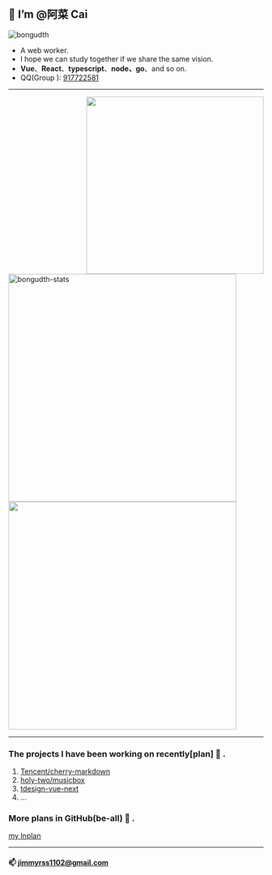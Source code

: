 
## 👋 I’m @阿菜 Cai

 <img src="https://komarev.com/ghpvc/?username=RSS1102&label=Profile%20views&color=f69673&style=flat" alt="bongudth" />
  
* A web worker.
* I hope we can study together if we share the same vision.
* **Vue**、**React**、**typescript**、**node、go**、and so on.
* QQ(Group ): <a href="https://jq.qq.com/?_wv=1027&k=S3dfwlRT">917722581</a>

---

<img align="right" width="350" src="https://pic.rmb.bdstatic.com/bjh/down/99b15364feac6f5cb587e8884b4361cc.gif" />

<img width="450" src="https://github-readme-stats.vercel.app/api/top-langs?username=RSS1102&show_icons=true&locale=en&layout=compact&line_height=20&title_color=f69673" alt="bongudth-stats" />
<img width="450" src="https://github-readme-stats.vercel.app/api?username=RSS1102&show_icons=true&hide_border=false&line_height=20&title_color=f69673&icon_color=e2a7a2&show_owner=true" />

---
### The projects I have been working on recently[plan] :raising_hand: .
1. [Tencent/cherry-markdown](https://github.com/Tencent/cherry-markdown)
2. [holy-two/musicbox](https://github.com/holy-two/musicbox)
3. [tdesign-vue-next](https://github.com/Tencent/tdesign-vue-next)
4. ...
### More plans in GitHub(be-all) :muscle: .
   [my Inplan](https://github.com/RSS1102/Inplan)

---

#### 📫 jimmyrss1102@gmail.com

